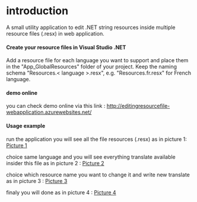 # introduction
A small utility application to edit .NET string resources inside multiple resource files (.resx) in web application.

#### Create your resource files in Visual Studio .NET 
Add a resource file for each language you want to support and place them in the "App_GlobalResources" folder of your project. Keep the naming schema "Resources.< language >.resx", e.g. "Resources.fr.resx" for  French language.

#### demo online 
you can check demo online via this link : http://editingresourcefile-webapplication.azurewebsites.net/

#### Usage example

run the application you will see all the file resources (.resx) as in picture 1:
[Picture 1](https://github.com/ahmedOumezzine/Editing-a-Resource-File---web-application/blob/master/impecran/screencapture-localhost-55545-2018-07-05-22_59_43.png "Picture 1")

choice same language and you will see everything translate available insider this file as in picture 2 :
[Picture 2](https://github.com/ahmedOumezzine/Editing-a-Resource-File---web-application/blob/master/impecran/screencapture-localhost-55545-Home-Index2-2018-07-05-22_59_59.png "Picture 2")

choice which resource name you want to change it and write new translate as in picture 3 : 
[Picture 3](https://github.com/ahmedOumezzine/Editing-a-Resource-File---web-application/blob/master/impecran/screencapture-localhost-55545-Home-Update-1-2018-07-05-23_00_12.png "Picture 3")

finaly you will done  as in picture 4 : 
[Picture 4](https://github.com/ahmedOumezzine/Editing-a-Resource-File---web-application/blob/master/impecran/screencapture-localhost-55545-Home-update2-2018-07-05-22_59_19.png "Picture 4")
